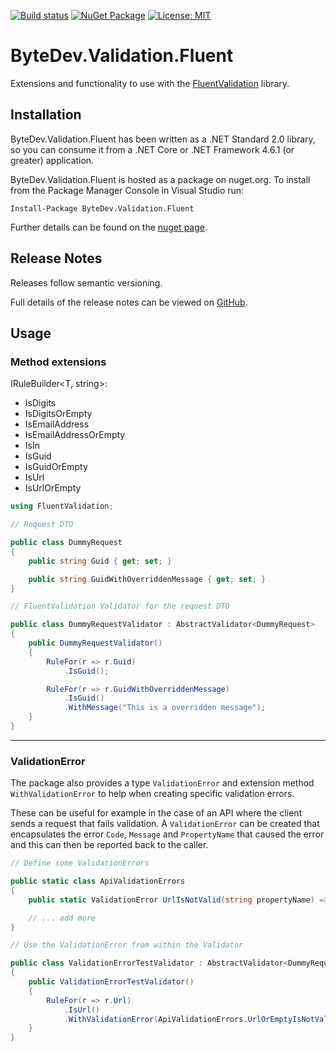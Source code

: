 [![Build status](https://ci.appveyor.com/api/projects/status/github/bytedev/ByteDev.Validation.Fluent?branch=master&svg=true)](https://ci.appveyor.com/project/bytedev/ByteDev-Validation-Fluent/branch/master)
[![NuGet Package](https://img.shields.io/nuget/v/ByteDev.Validation.Fluent.svg)](https://www.nuget.org/packages/ByteDev.Validation.Fluent)
[![License: MIT](https://img.shields.io/badge/License-MIT-green.svg)](https://github.com/ByteDev/ByteDev.Validation.Fluent/blob/master/LICENSE)

# ByteDev.Validation.Fluent

Extensions and functionality to use with the [FluentValidation](https://www.nuget.org/packages/FluentValidation/) library.

## Installation

ByteDev.Validation.Fluent has been written as a .NET Standard 2.0 library, so you can consume it from a .NET Core or .NET Framework 4.6.1 (or greater) application.

ByteDev.Validation.Fluent is hosted as a package on nuget.org.  To install from the Package Manager Console in Visual Studio run:

`Install-Package ByteDev.Validation.Fluent`

Further details can be found on the [nuget page](https://www.nuget.org/packages/ByteDev.Validation.Fluent/).

## Release Notes

Releases follow semantic versioning.

Full details of the release notes can be viewed on [GitHub](https://github.com/ByteDev/ByteDev.Validation.Fluent/blob/master/docs/RELEASE-NOTES.md).

## Usage

### Method extensions

IRuleBuilder<T, string>:
- IsDigits
- IsDigitsOrEmpty
- IsEmailAddress
- IsEmailAddressOrEmpty
- IsIn
- IsGuid
- IsGuidOrEmpty
- IsUrl
- IsUrlOrEmpty

```csharp
using FluentValidation;

// Request DTO

public class DummyRequest
{
    public string Guid { get; set; }

    public string GuidWithOverriddenMessage { get; set; }
}

// FluentValidation Validator for the request DTO

public class DummyRequestValidator : AbstractValidator<DummyRequest>
{
    public DummyRequestValidator()
    {
        RuleFor(r => r.Guid)
            .IsGuid();

        RuleFor(r => r.GuidWithOverriddenMessage)
            .IsGuid()
            .WithMessage("This is a overridden message");
    }
}
```

---

### ValidationError

The package also provides a type `ValidationError` and extension method `WithValidationError` to help when creating specific validation errors.

These can be useful for example in the case of an API where the client sends a request that fails validation. A `ValidationError` can be created that encapsulates the error `Code`, `Message` and `PropertyName` that caused the error and this can then be reported back to the caller.

```csharp
// Define some ValidationErrors

public static class ApiValidationErrors
{
    public static ValidationError UrlIsNotValid(string propertyName) => new ValidationError("1001", "Must be a valid URL.", propertyName);

    // ... add more
}

// Use the ValidationError from within the Validator

public class ValidationErrorTestValidator : AbstractValidator<DummyRequest>
{
    public ValidationErrorTestValidator()
    {
        RuleFor(r => r.Url)
            .IsUrl()
            .WithValidationError(ApiValidationErrors.UrlOrEmptyIsNotValid(nameof(DummyRequest.Url)));
    }
}
```